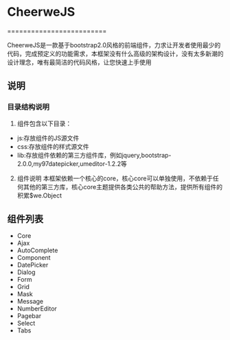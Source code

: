 # CheerweJS
=========================

CheerweJS是一款基于bootstrap2.0风格的前端组件，力求让开发者使用最少的代码，完成预定义的功能需求，本框架没有什么高级的架构设计，没有太多新潮的设计理念，唯有最简洁的代码风格，让您快速上手使用

说明
--------------------------

### 目录结构说明

1. 组件包含以下目录：

* js:存放组件的JS源文件
* css:存放组件的样式源文件
* lib:存放组件依赖的第三方组件库，例如jquery,bootstrap-2.0.0,my97datepicker,umeditor-1.2.2等

2. 组件说明
本框架依赖一个核心的core，核心core可以单独使用，不依赖于任何其他的第三方库，核心core主题提供各类公共的帮助方法，提供所有组件的积累$we.Object

组件列表
--------------------------

* Core
* Ajax
* AutoComplete
* Component
* DatePicker
* Dialog
* Form
* Grid
* Mask
* Message
* NumberEditor
* Pagebar
* Select
* Tabs
